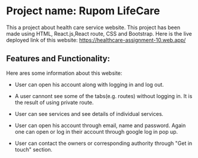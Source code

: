 # Project name: Rupom LifeCare

This a project about health care service website. This project has been made using HTML, React.js,React route, CSS and Bootstrap. Here is the live deployed link of this website: https://healthcare-assignment-10.web.app/

## Features and Functionality:

Here ares some information about this website:

* User can open his account along with logging in and log out.

* A user cannont see some of the tabs(e.g. routes) without logging in. It is the result of using private route.

* User can see services and see details of individual services.

* User can open his account through email, name and password. Again one can open or log in their account through google log in pop up.

* User can contact the owners or corresponding authority through "Get in touch" section.

